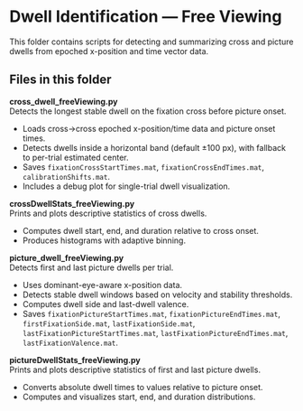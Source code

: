 # Dwell Identification — Free Viewing

This folder contains scripts for detecting and summarizing cross and picture dwells from epoched x-position and time vector data.

## Files in this folder

**cross_dwell_freeViewing.py**  
Detects the longest stable dwell on the fixation cross before picture onset.  
- Loads cross→cross epoched x-position/time data and picture onset times.  
- Detects dwells inside a horizontal band (default ±100 px), with fallback to per-trial estimated center.  
- Saves `fixationCrossStartTimes.mat`, `fixationCrossEndTimes.mat`, `calibrationShifts.mat`.  
- Includes a debug plot for single-trial dwell visualization.  

**crossDwellStats_freeViewing.py**  
Prints and plots descriptive statistics of cross dwells.  
- Computes dwell start, end, and duration relative to cross onset.  
- Produces histograms with adaptive binning.  

**picture_dwell_freeViewing.py**  
Detects first and last picture dwells per trial.  
- Uses dominant-eye-aware x-position data.  
- Detects stable dwell windows based on velocity and stability thresholds.  
- Computes dwell side and last-dwell valence.  
- Saves `fixationPictureStartTimes.mat`, `fixationPictureEndTimes.mat`, `firstFixationSide.mat`, `lastFixationSide.mat`, `lastFixationPictureStartTimes.mat`, `lastFixationPictureEndTimes.mat`, `lastFixationValence.mat`.  

**pictureDwellStats_freeViewing.py**  
Prints and plots descriptive statistics of first and last picture dwells.  
- Converts absolute dwell times to values relative to picture onset.  
- Computes and visualizes start, end, and duration distributions.
